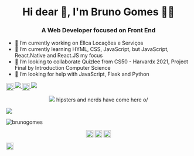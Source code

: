 <h1 align="center">Hi dear 👋, I'm Bruno Gomes 👨‍💻</h1>
<h3 align="center">A Web Developer focused on Front End</h3>

- 🔭 I’m currently working on Ellca Locações e Serviços
- 🌱 I’m currently learning HYML, CSS, JavaScript, but JavaScript, React.Native and React.JS my focus
- 👯 I’m looking to collaborate Quizlee from CS50 - Harvardx 2021, Project Final by Introduction Computer Science
- 🤔 I’m looking for help with JavaScript, Flask and Python


<a href="https://www.linkedin.com/in/bruno-gomes-code/" target="blank"><img align="center" src="https://cdn.jsdelivr.net/npm/simple-icons@3.0.1/icons/linkedin.svg" alt="brunogomes" height="20" width="20" />
  <img src="https://img.shields.io/badge/linkedin-%230077B5.svg?&style=for-the-badge&logo=linkedin&logoColor=white" />
</a>
<a href="https://www.instagram.com/brunofernandog/" target="blank"><img align="center" src="https://cdn.jsdelivr.net/npm/simple-icons@3.0.1/icons/instagram.svg" alt="brunogomes" height="20" width="20" />
 <img src="https://img.shields.io/badge/instagram-%23E4405F.svg?&style=for-the-badge&logo=instagram&logoColor=white" />
</a>

<p align='center'>
  <a href="#"><img src="https://badges.pufler.dev/visits/shymarrai/shymarrai"></a> hipsters and nerds have come here o/
</p>


<img src="https://img.shields.io/badge/Gmail-D14836?style=for-the-badge&logo=gmail&logoColor=white">


<p align="left">
<img src="https://github-readme-stats.vercel.app/api?username=shymarrai&show_icons=true" alt="brunogomes"/> 
</p>
<p align="center">
  <a href="https://www.sololearn.com/users/profile/4191755" target="blank"><img align="center" src="https://cdn.jsdelivr.net/npm/simple-icons@3.0.1/icons/codesandbox.svg" alt="brunogomes" height="20" width="20" /></a>
<a href="https://codepen.io/shymarrai" target="blank"><img align="center" src="https://cdn.jsdelivr.net/npm/simple-icons@3.0.1/icons/codepen.svg" alt="brunogomes" height="20" width="20" /></a>
<a href="https://twitter.com/caracabronu" target="blank"><img align="center" src="https://cdn.jsdelivr.net/npm/simple-icons@3.0.1/icons/twitter.svg" alt="brunogomes" height="20" width="20" /></a>

<a href="https://www.facebook.com/icestone.bruno/" target="blank"><img align="center" src="https://cdn.jsdelivr.net/npm/simple-icons@3.0.1/icons/facebook.svg" alt="brunogomes" height="20" width="20" /></a>

</p>



